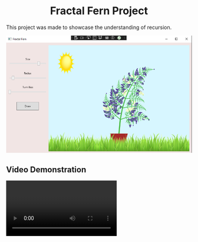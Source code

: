 <h1 align="center">Fractal Fern Project</h1>

This project was made to showcase the understanding of recursion.


![Alt text](data/thumbnail.PNG)

## Video Demonstration

<video src="data/Library _ Loom - 5 June 2024.mp4"></video>

